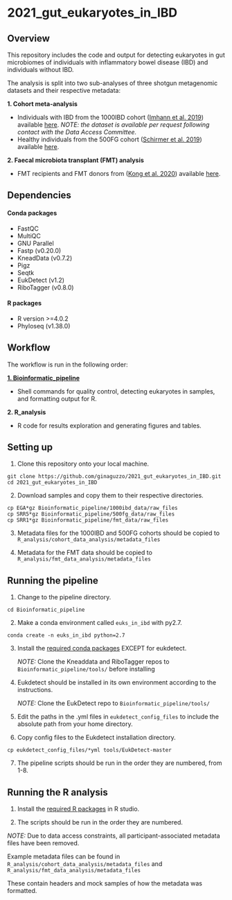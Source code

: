 # 2021_gut_eukaryotes_in_IBD

## Overview
This repository includes the code and output for detecting eukaryotes in gut microbiomes of individuals with inflammatory bowel disease (IBD) and individuals without IBD. 

The analysis is split into two sub-analyses of three shotgun metagenomic datasets and their respective metadata:

**1.	Cohort meta-analysis**
   -	Individuals with IBD from the 1000IBD cohort ([Imhann et al. 2019](https://bmcgastroenterol.biomedcentral.com/articles/10.1186/s12876-018-0917-5)) available [here](https://ega-archive.org/datasets/EGAD00001004194). *NOTE: the dataset is available per request following contact with the Data Access Committee.*
   -	Healthy individuals from the 500FG cohort ([Schirmer et al. 2019](https://www.ncbi.nlm.nih.gov/pmc/articles/PMC5131922/)) available [here](https://www.ebi.ac.uk/ena/browser/view/PRJNA319574).
 
**2.	Faecal microbiota transplant (FMT) analysis**
   - FMT recipients and FMT donors from ([Kong et al. 2020](https://www.ncbi.nlm.nih.gov/pmc/articles/PMC7725862/)) available [here](https://www.ncbi.nlm.nih.gov/bioproject/PRJNA625520/).

## Dependencies

#### Conda packages
-	FastQC
-	MultiQC 
-	GNU Parallel
-	Fastp (v0.20.0)
-	KneadData (v0.7.2)
-	Pigz
-	Seqtk
-	EukDetect (v1.2)
-	RiboTagger (v0.8.0)

#### R packages
- R version >=4.0.2
- Phyloseq (v1.38.0)

## Workflow
The workflow is run in the following order:

[**1. Bioinformatic_pipeline**](https://github.com/ginaguzzo/2021_gut_eukaryotes_in_IBD/tree/main/Bioinformatic_pipeline)
   - Shell commands for quality control, detecting eukaryotes in samples, and formatting output for R.

**2. R_analysis**
   - R code for results exploration and generating figures and tables.

## Setting up
1.	Clone this repository onto your local machine.
```
git clone https://github.com/ginaguzzo/2021_gut_eukaryotes_in_IBD.git
cd 2021_gut_eukaryotes_in_IBD
```

2.	Download samples and copy them to their respective directories.
```
cp EGA*gz Bioinformatic_pipeline/1000ibd_data/raw_files
cp SRR5*gz Bioinformatic_pipeline/500fg_data/raw_files
cp SRR1*gz Bioinformatic_pipeline/fmt_data/raw_files
```

3. Metadata files for the 1000IBD and 500FG cohorts should be copied to `R_analysis/cohort_data_analysis/metadata_files`

4. Metadata for the FMT data should be copied to `R_analysis/fmt_data_analysis/metadata_files`


## Running the pipeline
1. Change to the pipeline directory.
```
cd Bioinformatic_pipeline
```

2. Make a conda environment called `euks_in_ibd` with py2.7.
```
conda create -n euks_in_ibd python=2.7
```

3. Install the [required conda packages](https://github.com/ginaguzzo/2021_gut_eukaryotes_in_IBD/edit/main/README.md#conda-packages) EXCEPT for eukdetect.

     *NOTE:* Clone the Kneaddata and RiboTagger repos to `Bioinformatic_pipeline/tools/` before installing
 
4.	Eukdetect should be installed in its own environment according to the instructions.

     *NOTE:* Clone the EukDetect repo to `Bioinformatic_pipeline/tools/`

5.	Edit the paths in the .yml files in `eukdetect_config_files` to include the absolute path from your home directory. 

6.	Copy config files to the Eukdetect installation directory.
```
cp eukdetect_config_files/*yml tools/EukDetect-master
```

7.	The pipeline scripts should be run in the order they are numbered, from 1-8.


## Running the R analysis
1. Install the [required R packages](https://github.com/ginaguzzo/2021_gut_eukaryotes_in_IBD/edit/main/README.md#r-packages) in R studio. 

2. The scripts should be run in the order they are numbered.



*NOTE:* Due to data access constraints, all participant-associated metadata files have been removed. 

Example metadata files can be found in `R_analysis/cohort_data_analysis/metadata_files` and `R_analysis/fmt_data_analysis/metadata_files`

These contain headers and mock samples of how the metadata was formatted.

